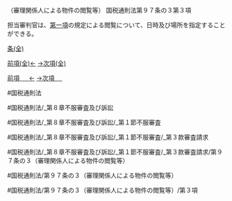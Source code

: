 （審理関係人による物件の閲覧等）
国税通則法第９７条の３第３項

担当審判官は、[第一項](国税通則法＿＿＿＿＿第９７条の３第１項)の規定による閲覧について、日時及び場所を指定することができる。

[条(全)](国税通則法＿＿＿＿＿第９７条の３_.md)

[前項(全)←](国税通則法＿＿＿＿＿第９７条の３第２項_.md)    [→次項(全)](国税通則法＿＿＿＿＿第９７条の３第４項_.md)

[前項 　 ←](国税通則法＿＿＿＿＿第９７条の３第２項.md)    [→次項 　 ](国税通則法＿＿＿＿＿第９７条の３第４項.md)



#国税通則法

#国税通則法/_第８章不服審査及び訴訟

#国税通則法/_第８章不服審査及び訴訟/_第１節不服審査

#国税通則法/_第８章不服審査及び訴訟/_第１節不服審査/_第３款審査請求

#国税通則法/_第８章不服審査及び訴訟/_第１節不服審査/_第３款審査請求/第９７条の３（審理関係人による物件の閲覧等）

#国税通則法/第９７条の３（審理関係人による物件の閲覧等）

#国税通則法/第９７条の３（審理関係人による物件の閲覧等）/第３項

